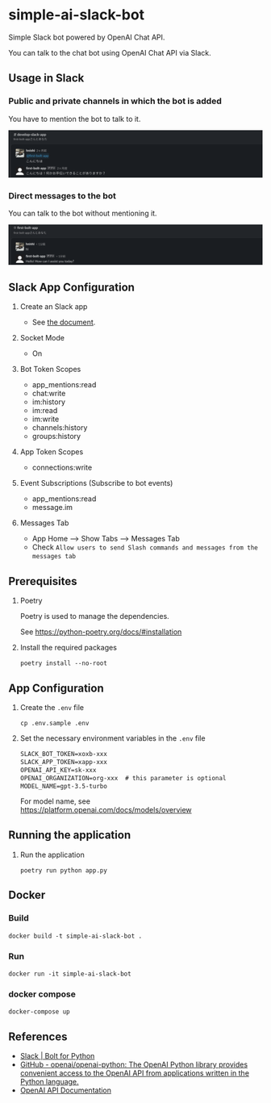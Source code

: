# simple-ai-slack-bot

Simple Slack bot powered by OpenAI Chat API.

You can talk to the chat bot using OpenAI Chat API via Slack.

## Usage in Slack

### Public and private channels in which the bot is added

You have to mention the bot to talk to it.

![screenshot](attachments/2023-09-17-19-18-49.png)

### Direct messages to the bot

You can talk to the bot without mentioning it.

![screenshot](attachments/2023-09-17-19-18-15.png)

## Slack App Configuration

1. Create an Slack app

    - See [the document](https://slack.dev/bolt-python/tutorial/getting-started).

1. Socket Mode

    - On

1. Bot Token Scopes

    - app_mentions:read
    - chat:write
    - im:history
    - im:read
    - im:write
    - channels:history
    - groups:history

1. App Token Scopes

    - connections:write

1. Event Subscriptions (Subscribe to bot events)

    - app_mentions:read
    - message.im

1. Messages Tab

    - App Home --> Show Tabs --> Messages Tab
    - Check `Allow users to send Slash commands and messages from the messages tab`

## Prerequisites

1. Poetry

    Poetry is used to manage the dependencies.

    See https://python-poetry.org/docs/#installation

1. Install the required packages

    ```shell
    poetry install --no-root
    ```

## App Configuration

1. Create the `.env` file

    ```shell
    cp .env.sample .env
    ```

1. Set the necessary environment variables in the `.env` file

    ```shell
    SLACK_BOT_TOKEN=xoxb-xxx
    SLACK_APP_TOKEN=xapp-xxx
    OPENAI_API_KEY=sk-xxx
    OPENAI_ORGANIZATION=org-xxx  # this parameter is optional
    MODEL_NAME=gpt-3.5-turbo
    ```

    For model name, see https://platform.openai.com/docs/models/overview

## Running the application

1. Run the application

    ```shell
    poetry run python app.py
    ```

## Docker

### Build

```shell
docker build -t simple-ai-slack-bot .
```

### Run

```shell
docker run -it simple-ai-slack-bot
```

### docker compose

```shell
docker-compose up
```

## References

- [Slack | Bolt for Python](https://slack.dev/bolt-python/concepts)
- [GitHub - openai/openai-python: The OpenAI Python library provides convenient access to the OpenAI API from applications written in the Python language.](https://github.com/openai/openai-python)
- [OpenAI API Documentation](https://platform.openai.com/docs/introduction)

